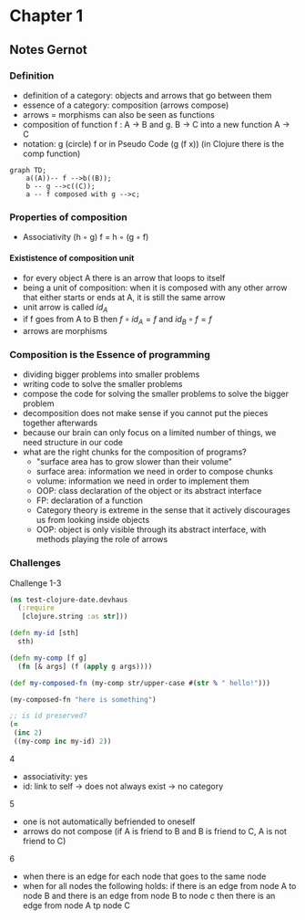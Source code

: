 # Chapter 1
## Notes Gernot
### Definition
* definition of a category: objects and arrows that go between them
* essence of a category: composition (arrows compose)
* arrows = morphisms can also be seen as functions
* composition of function f : A -> B and g. B -> C into a new function
A -> C
* notation: g (circle) f
or in Pseudo Code
(g (f x)) (in Clojure there is the comp function)
```mermaid
graph TD;
    a((A))-- f -->b((B));
    b -- g -->c((C));
    a -- f composed with g -->c;
```
### Properties of composition
* Associativity (h ◦ g) f = h ◦ (g ◦ f)
####  Exististence of composition unit
* for every object A there is an arrow that loops to itself 
* being a unit of composition: when it is composed with any other arrow that either starts or ends at A, it is still the same arrow
* unit arrow is called $id_{A}$
* if f goes from A to B then $f \circ id_{A} = f$ and $id_{B} \circ f = f$
* arrows are morphisms
### Composition is the Essence of programming
* dividing bigger problems into smaller problems
* writing code to solve the smaller problems
* compose the code for solving the smaller problems to solve the bigger problem
* decomposition does not make sense if you cannot put the pieces together afterwards
* because our brain can only focus on a limited number of things, we need structure in our code
* what are the right chunks for the composition of programs?
  * "surface area has to grow slower than their volume"
  * surface area: information we need in order to compose chunks
  * volume: information we need in order to implement them
  * OOP: class declaration of the object or its abstract interface
  * FP: declaration of a function
  * Category theory is extreme in the sense that it actively discourages us from looking inside objects
  * OOP: object is only visible through its abstract interface, with methods playing the role of arrows
  
### Challenges

Challenge 1-3

```clojure
(ns test-clojure-date.devhaus
  (:require
   [clojure.string :as str]))

(defn my-id [sth]
  sth)

(defn my-comp [f g]
  (fn [& args] (f (apply g args))))

(def my-composed-fn (my-comp str/upper-case #(str % " hello!")))

(my-composed-fn "here is something")

;; is id preserved?
(=
 (inc 2)
 ((my-comp inc my-id) 2))
```

4
* associativity: yes
* id: link to self -> does not always exist
-> no category

5
* one is not automatically befriended to oneself
* arrows do not compose (if A is friend to B and B is friend to C, A is not friend to C)

6

* when there is an edge for each node that goes to the same node
* when for all nodes the following holds: if there is an edge from node A to node B and there is an edge from node B to node c  then there is an edge from node A tp node C
